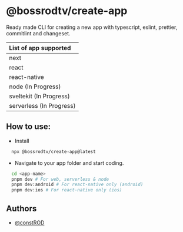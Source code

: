 # @bossrodtv/create-app

Ready made CLI for creating a new app with typescript, eslint, prettier, commitlint and changeset.

| List of app supported    |
| :----------------------- |
| next                     |
| react                    |
| react-native             |
| node (In Progress)       |
| sveltekit (In Progress)  |
| serverless (In Progress) |

## How to use:

- Install

```bash
  npx @bossrodtv/create-app@latest
```

- Navigate to your app folder and start coding.

```bash
  cd <app-name>
  pnpm dev # For web, serverless & node
  pnpm dev:android # For react-native only (android)
  pnpm dev:ios # For react-native only (ios)
```

## Authors

- [@constROD](https://www.github.com/constROD)
